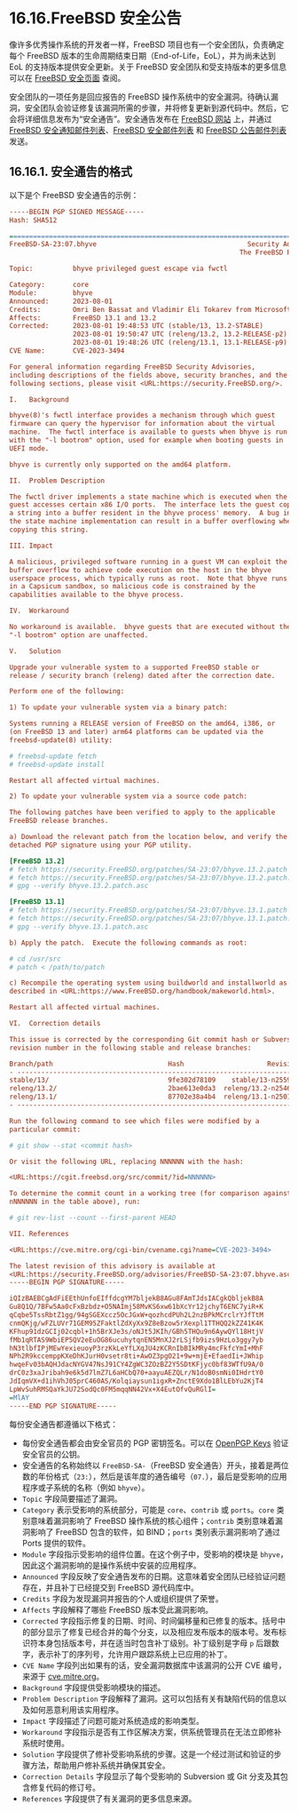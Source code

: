 # 16.16.FreeBSD 安全公告

像许多优秀操作系统的开发者一样，FreeBSD 项目也有一个安全团队，负责确定每个 FreeBSD 版本的生命周期结束日期（End-of-Life，EoL），并为尚未达到 EoL 的支持版本提供安全更新。关于 FreeBSD 安全团队和受支持版本的更多信息可以在 [FreeBSD 安全页面](https://www.freebsd.org/security) 查阅。

安全团队的一项任务是回应报告的 FreeBSD 操作系统中的安全漏洞。待确认漏洞，安全团队会验证修复该漏洞所需的步骤，并将修复更新到源代码中。然后，它会将详细信息发布为“安全通告”。安全通告发布在 [FreeBSD 网站](https://www.freebsd.org/security/advisories/) 上，并通过 [FreeBSD 安全通知邮件列表](https://lists.freebsd.org/subscription/freebsd-security-notifications)、[FreeBSD 安全邮件列表](https://lists.freebsd.org/subscription/freebsd-security) 和 [FreeBSD 公告邮件列表](https://lists.freebsd.org/subscription/freebsd-announce) 发送。

## 16.16.1. 安全通告的格式

以下是个 FreeBSD 安全通告的示例：

```ini
-----BEGIN PGP SIGNED MESSAGE-----
Hash: SHA512

=============================================================================
FreeBSD-SA-23:07.bhyve                                      Security Advisory
                                                          The FreeBSD Project

Topic:          bhyve privileged guest escape via fwctl

Category:       core
Module:         bhyve
Announced:      2023-08-01
Credits:        Omri Ben Bassat and Vladimir Eli Tokarev from Microsoft
Affects:        FreeBSD 13.1 and 13.2
Corrected:      2023-08-01 19:48:53 UTC (stable/13, 13.2-STABLE)
                2023-08-01 19:50:47 UTC (releng/13.2, 13.2-RELEASE-p2)
                2023-08-01 19:48:26 UTC (releng/13.1, 13.1-RELEASE-p9)
CVE Name:       CVE-2023-3494

For general information regarding FreeBSD Security Advisories,
including descriptions of the fields above, security branches, and the
following sections, please visit <URL:https://security.FreeBSD.org/>.

I.   Background

bhyve(8)'s fwctl interface provides a mechanism through which guest
firmware can query the hypervisor for information about the virtual
machine.  The fwctl interface is available to guests when bhyve is run
with the "-l bootrom" option, used for example when booting guests in
UEFI mode.

bhyve is currently only supported on the amd64 platform.

II.  Problem Description

The fwctl driver implements a state machine which is executed when the
guest accesses certain x86 I/O ports.  The interface lets the guest copy
a string into a buffer resident in the bhyve process' memory.  A bug in
the state machine implementation can result in a buffer overflowing when
copying this string.

III. Impact

A malicious, privileged software running in a guest VM can exploit the
buffer overflow to achieve code execution on the host in the bhyve
userspace process, which typically runs as root.  Note that bhyve runs
in a Capsicum sandbox, so malicious code is constrained by the
capabilities available to the bhyve process.

IV.  Workaround

No workaround is available.  bhyve guests that are executed without the
"-l bootrom" option are unaffected.

V.   Solution

Upgrade your vulnerable system to a supported FreeBSD stable or
release / security branch (releng) dated after the correction date.

Perform one of the following:

1) To update your vulnerable system via a binary patch:

Systems running a RELEASE version of FreeBSD on the amd64, i386, or
(on FreeBSD 13 and later) arm64 platforms can be updated via the
freebsd-update(8) utility:

# freebsd-update fetch
# freebsd-update install

Restart all affected virtual machines.

2) To update your vulnerable system via a source code patch:

The following patches have been verified to apply to the applicable
FreeBSD release branches.

a) Download the relevant patch from the location below, and verify the
detached PGP signature using your PGP utility.

[FreeBSD 13.2]
# fetch https://security.FreeBSD.org/patches/SA-23:07/bhyve.13.2.patch
# fetch https://security.FreeBSD.org/patches/SA-23:07/bhyve.13.2.patch.asc
# gpg --verify bhyve.13.2.patch.asc

[FreeBSD 13.1]
# fetch https://security.FreeBSD.org/patches/SA-23:07/bhyve.13.1.patch
# fetch https://security.FreeBSD.org/patches/SA-23:07/bhyve.13.1.patch.asc
# gpg --verify bhyve.13.1.patch.asc

b) Apply the patch.  Execute the following commands as root:

# cd /usr/src
# patch < /path/to/patch

c) Recompile the operating system using buildworld and installworld as
described in <URL:https://www.FreeBSD.org/handbook/makeworld.html>.

Restart all affected virtual machines.

VI.  Correction details

This issue is corrected by the corresponding Git commit hash or Subversion
revision number in the following stable and release branches:

Branch/path                             Hash                     Revision
- -------------------------------------------------------------------------
stable/13/                              9fe302d78109    stable/13-n255918
releng/13.2/                            2bae613e0da3  releng/13.2-n254625
releng/13.1/                            87702e38a4b4  releng/13.1-n250190
- -------------------------------------------------------------------------

Run the following command to see which files were modified by a
particular commit:

# git show --stat <commit hash>

Or visit the following URL, replacing NNNNNN with the hash:

<URL:https://cgit.freebsd.org/src/commit/?id=NNNNNN>

To determine the commit count in a working tree (for comparison against
nNNNNNN in the table above), run:

# git rev-list --count --first-parent HEAD

VII. References

<URL:https://cve.mitre.org/cgi-bin/cvename.cgi?name=CVE-2023-3494>

The latest revision of this advisory is available at
<URL:https://security.FreeBSD.org/advisories/FreeBSD-SA-23:07.bhyve.asc>
-----BEGIN PGP SIGNATURE-----

iQIzBAEBCgAdFiEEthUnfoEIffdcgYM7bljekB8AGu8FAmTJdsIACgkQbljekB8A
Gu8Q1Q/7BFw5Aa0cFxBzbdz+O5NAImj58MvKS6xw61bXcYr12jchyT6ENC7yiR+K
qCqbe5TssRbtZ1gg/94gSGEXccz5OcJGxW+qozhcdPUh2L2nzBPkMCrclrYJfTtM
cnmQKjg/wFZLUVr71GEM95ZFaktlZdXyXx9Z8eBzow5rXexpl1TTHQQ2kZZ41K4K
KFhup91dzGCIj02cqbl+1h5BrXJe3s/oNJt5JKIh/GBh5THQu9n6AywQYl18HtjV
fMb1qRTAS9WbiEP5QV2eEuOG86ucuhytqnEN5MnXJ2rLSjfb9izs9HzLo3ggy7yb
hN3tlbfIPjMEwYexieuoyP3rzKkLeYfLXqJU4zKCRnIbBIkMRy4mcFkfcYmI+MhF
NPh2R9kccemppKXeDhKJurH0vsetr8ti+AwOZ3pgO21+9w+mjE+EfaedIi+JWhip
hwqeFv03bAQHJdacNYGV47NsJ91CY4ZgWC3ZOzBZ2Y5SDtKFjyc0bf83WTfU9A/0
drC0z3xaJribah9e6k5d7lmZ7L6aHCbQ70+aayuAEZQLr/N1doB0smNi0IHdrtY0
JdIqmVX+d1ihVhJ05prC460AS/Kolqiaysun1igxR+ZnctE9Xdo1BlLEbYu2KjT4
LpWvSuhRMSQaYkJU72SodQc0FM5mqqNN42Vx+X4EutOfvQuRGlI=
=MlAY
-----END PGP SIGNATURE-----
```

每份安全通告都遵循以下格式：

* 每份安全通告都会由安全官员的 PGP 密钥签名。可以在 [OpenPGP Keys](https://docs.freebsd.org/en/books/handbook/pgpkeys/#pgpkeys) 验证安全官员的公钥。
* 安全通告的名称始终以 `FreeBSD-SA-`（FreeBSD 安全通告）开头，接着是两位数的年份格式（`23:`），然后是该年度的通告编号（`07.`），最后是受影响的应用程序或子系统的名称（例如 `bhyve`）。
* `Topic` 字段简要描述了漏洞。
* `Category` 表示受影响的系统部分，可能是 `core`、`contrib` 或 `ports`。`core` 类别意味着漏洞影响了 FreeBSD 操作系统的核心组件；`contrib` 类别意味着漏洞影响了 FreeBSD 包含的软件，如 BIND；`ports` 类别表示漏洞影响了通过 Ports  提供的软件。
* `Module` 字段指示受影响的组件位置。在这个例子中，受影响的模块是 `bhyve`，因此这个漏洞影响的是操作系统中安装的应用程序。
* `Announced` 字段反映了安全通告发布的日期。这意味着安全团队已经验证问题存在，并且补丁已经提交到 FreeBSD 源代码库中。
* `Credits` 字段为发现漏洞并报告的个人或组织提供了荣誉。
* `Affects` 字段解释了哪些 FreeBSD 版本受此漏洞影响。
* `Corrected` 字段指示修复的日期、时间、时间偏移量和已修复的版本。括号中的部分显示了修复已经合并的每个分支，以及相应发布版本的版本号。发布标识符本身包括版本号，并在适当时包含补丁级别。补丁级别是字母 `p` 后跟数字，表示补丁的序列号，允许用户跟踪系统上已应用的补丁。
* `CVE Name` 字段列出如果有的话，安全漏洞数据库中该漏洞的公开 CVE 编号，来源于 [cve.mitre.org](http://cve.mitre.org/)。
* `Background` 字段提供受影响模块的描述。
* `Problem Description` 字段解释了漏洞。这可以包括有关有缺陷代码的信息以及如何恶意利用该实用程序。
* `Impact` 字段描述了问题可能对系统造成的影响类型。
* `Workaround` 字段指示是否有工作区解决方案，供系统管理员在无法立即修补系统时使用。
* `Solution` 字段提供了修补受影响系统的步骤。这是一个经过测试和验证的步骤方法，帮助用户修补系统并确保其安全。
* `Correction Details` 字段显示了每个受影响的 Subversion 或 Git 分支及其包含修复代码的修订号。
* `References` 字段提供了有关漏洞的更多信息来源。
